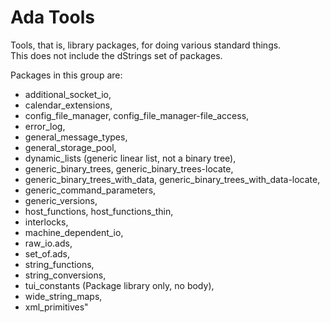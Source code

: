 # Ada Tools

Tools, that is, library packages, for doing various standard things.  
This does not include the dStrings set of packages.

Packages in this group are:
- additional_socket_io,
- calendar_extensions,
- config_file_manager, config_file_manager-file_access,
- error_log,
- general_message_types,
- general_storage_pool,
- dynamic_lists (generic linear list, not a binary tree),
- generic_binary_trees, generic_binary_trees-locate,
- generic_binary_trees_with_data, generic_binary_trees_with_data-locate,
- generic_command_parameters,
- generic_versions,
- host_functions, host_functions_thin,
- interlocks,
- machine_dependent_io,
- raw_io.ads,
- set_of.ads,
- string_functions,
- string_conversions,
- tui_constants (Package library only, no body),
- wide_string_maps,
- xml_primitives"

